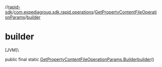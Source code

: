 //[rapid-sdk](../../../index.md)/[com.expediagroup.sdk.rapid.operations](../index.md)/[GetPropertyContentFileOperationParams](index.md)/[builder](builder.md)

# builder

[JVM]\

public final static [GetPropertyContentFileOperationParams.Builder](-builder/index.md)[builder](builder.md)()

